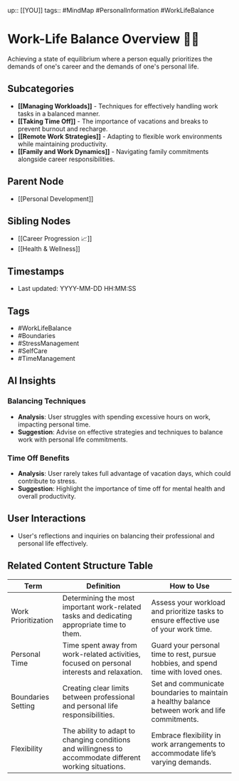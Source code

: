
up:: [[YOU]]
tags:: #MindMap #PersonalInformation #WorkLifeBalance

# Work-Life Balance Overview 🧘‍♂️

Achieving a state of equilibrium where a person equally prioritizes the demands of one's career and the demands of one's personal life.

## Subcategories
- **[[Managing Workloads]]** - Techniques for effectively handling work tasks in a balanced manner.
- **[[Taking Time Off]]** - The importance of vacations and breaks to prevent burnout and recharge.
- **[[Remote Work Strategies]]** - Adapting to flexible work environments while maintaining productivity.
- **[[Family and Work Dynamics]]** - Navigating family commitments alongside career responsibilities.

## Parent Node
- [[Personal Development]]

## Sibling Nodes
- [[Career Progression 📈]]
- [[Health & Wellness]]

## Timestamps
- Last updated: YYYY-MM-DD HH:MM:SS

## Tags
- #WorkLifeBalance
- #Boundaries
- #StressManagement
- #SelfCare
- #TimeManagement

## AI Insights
### Balancing Techniques
- **Analysis**: User struggles with spending excessive hours on work, impacting personal time.
- **Suggestion**: Advise on effective strategies and techniques to balance work with personal life commitments.

### Time Off Benefits
- **Analysis**: User rarely takes full advantage of vacation days, which could contribute to stress.
- **Suggestion**: Highlight the importance of time off for mental health and overall productivity.

## User Interactions
- User's reflections and inquiries on balancing their professional and personal life effectively.


## Related Content Structure Table
| Term                  | Definition                                                             | How to Use |
|-----------------------|------------------------------------------------------------------------|-------------|
| Work Prioritization   | Determining the most important work-related tasks and dedicating appropriate time to them. | Assess your workload and prioritize tasks to ensure effective use of your work time. |
| Personal Time         | Time spent away from work-related activities, focused on personal interests and relaxation. | Guard your personal time to rest, pursue hobbies, and spend time with loved ones. |
| Boundaries Setting    | Creating clear limits between professional and personal life responsibilities. | Set and communicate boundaries to maintain a healthy balance between work and life commitments. |
| Flexibility           | The ability to adapt to changing conditions and willingness to accommodate different working situations. | Embrace flexibility in work arrangements to accommodate life’s varying demands. |

